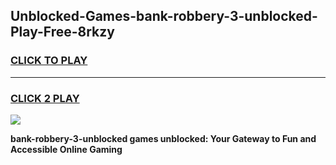 
## Unblocked-Games-bank-robbery-3-unblocked-Play-Free-8rkzy
<h3>
<a href="https://premium76.site?title=bank-robbery-3-unblocked&ref=18A1">CLICK TO PLAY</a></h3>
<hr>

<h3>
<a href="https://premium76.site?title=bank-robbery-3-unblocked&ref=18A1">CLICK 2 PLAY</a>
  
</h3>

<a href="https://premium76.site?title=bank-robbery-3-unblocked&ref=18A1"><img src="https://clearcache.store/games.png"></a>


**bank-robbery-3-unblocked games unblocked: Your Gateway to Fun and Accessible Online Gaming**
